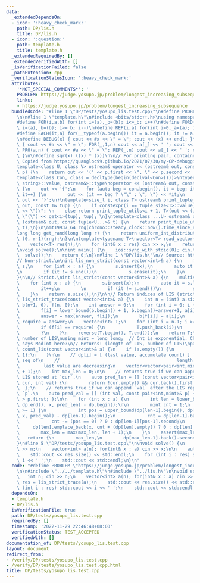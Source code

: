 ```yaml
---
data:
  _extendedDependsOn:
  - icon: ':heavy_check_mark:'
    path: DP/lis.h
    title: DP/lis.h
  - icon: ':question:'
    path: template.h
    title: template.h
  _extendedRequiredBy: []
  _extendedVerifiedWith: []
  _isVerificationFailed: false
  _pathExtension: cpp
  _verificationStatusIcon: ':heavy_check_mark:'
  attributes:
    '*NOT_SPECIAL_COMMENTS*': ''
    PROBLEM: https://judge.yosupo.jp/problem/longest_increasing_subsequence
    links:
    - https://judge.yosupo.jp/problem/longest_increasing_subsequence
  bundledCode: "#line 1 \"DP/tests/yosupo_lis.test.cpp\"\n#define PROBLEM \"https://judge.yosupo.jp/problem/longest_increasing_subsequence\"\
    \n\n#line 1 \"template.h\"\n#include <bits/stdc++.h>\nusing namespace std;\n\n\
    #define FOR(i,a,b) for(int i=(a),_b=(b); i<=_b; i++)\n#define FORD(i,a,b) for(int\
    \ i=(a),_b=(b); i>=_b; i--)\n#define REP(i,a) for(int i=0,_a=(a); i<_a; i++)\n\
    #define EACH(it,a) for(__typeof(a.begin()) it = a.begin(); it != a.end(); ++it)\n\
    \n#define DEBUG(x) { cout << #x << \" = \"; cout << (x) << endl; }\n#define PR(a,n)\
    \ { cout << #a << \" = \"; FOR(_,1,n) cout << a[_] << ' '; cout << endl; }\n#define\
    \ PR0(a,n) { cout << #a << \" = \"; REP(_,n) cout << a[_] << ' '; cout << endl;\
    \ }\n\n#define sqr(x) ((x) * (x))\n\n// For printing pair, container, etc.\n//\
    \ Copied from https://quangloc99.github.io/2021/07/30/my-CP-debugging-template.html\n\
    template<class U, class V> ostream& operator << (ostream& out, const pair<U, V>&\
    \ p) {\n    return out << '(' << p.first << \", \" << p.second << ')';\n}\n\n\
    template<class Con, class = decltype(begin(declval<Con>()))>\ntypename enable_if<!is_same<Con,\
    \ string>::value, ostream&>::type\noperator << (ostream& out, const Con& con)\
    \ {\n    out << '{';\n    for (auto beg = con.begin(), it = beg; it != con.end();\
    \ it++) {\n        out << (it == beg ? \"\" : \", \") << *it;\n    }\n    return\
    \ out << '}';\n}\ntemplate<size_t i, class T> ostream& print_tuple_utils(ostream&\
    \ out, const T& tup) {\n    if constexpr(i == tuple_size<T>::value) return out\
    \ << \")\"; \n    else return print_tuple_utils<i + 1, T>(out << (i ? \", \" :\
    \ \"(\") << get<i>(tup), tup); \n}\ntemplate<class ...U> ostream& operator <<\
    \ (ostream& out, const tuple<U...>& t) {\n    return print_tuple_utils<0, tuple<U...>>(out,\
    \ t);\n}\n\nmt19937_64 rng(chrono::steady_clock::now().time_since_epoch().count());\n\
    long long get_rand(long long r) {\n    return uniform_int_distribution<long long>\
    \ (0, r-1)(rng);\n}\n\ntemplate<typename T>\nvector<T> read_vector(int n) {\n\
    \    vector<T> res(n);\n    for (int& x : res) cin >> x;\n    return res;\n}\n\
    \nvoid solve();\n\nint main() {\n    ios::sync_with_stdio(0); cin.tie(0);\n  \
    \  solve();\n    return 0;\n}\n#line 1 \"DP/lis.h\"\n// Source: http://codeforces.com/blog/entry/13225\n\
    // Non-strict.\n\nint lis_non_strict(const vector<int>& a) {\n    multiset<int>\
    \ s;\n    for (int x : a) {\n        s.insert(x);\n        auto it = s.upper_bound(x);\n\
    \n        if (it != s.end())\n            s.erase(it);\n    }\n    return s.size();\n\
    }\n\n// Strict.\nint lis_strict(const vector<int>& a) {\n    multiset<int> s;\n\
    \    for (int x : a) {\n        s.insert(x);\n        auto it = s.lower_bound(x);\n\
    \        it++;\n        \n        if (it != s.end())\n            s.erase(it);\n\
    \    }\n    return s.size();\n}\n\n// Return indices of LIS (strict)\nvector<int>\
    \ lis_strict_trace(const vector<int>& a) {\n    int n = (int) a.size();\n    vector<int>\
    \ b(n+1, 0), f(n, 0);\n    int answer = 0;\n    for (int i = 0; i < n; i++) {\n\
    \        f[i] = lower_bound(b.begin() + 1, b.begin()+answer+1, a[i]) - b.begin();\n\
    \        answer = max(answer, f[i]);\n        b[f[i]] = a[i];\n    }\n\n    int\
    \ require = answer;\n    vector<int> T;\n    for (int i = n-1; i >= 0; i--) {\n\
    \        if (f[i] == require) {\n            T.push_back(i);\n            require--;\n\
    \        }\n    }\n    reverse(T.begin(), T.end());\n    return T;\n}\n\n// Count\
    \ number of LIS\nusing mint = long long;  // Cnt is exponential. Check if statement\
    \ says ModInt here?\n// Returns: (length of LIS, number of LIS)\npair<int,mint>\
    \ count_lis(const vector<int>& a) {\n    if (a.empty()) {\n        return {0,\
    \ 1};\n    }\n\n    // dp[i] = [ (last value, accumulate count) ] for increasing\
    \ seq of\n    //                                            length i+1\n    //\
    \         last value are decreasing\n    vector<vector<pair<int,mint>>> dp(a.size()\
    \ + 1);\n    int max_len = 0;\n\n    // returns true if we can append `val` to\
    \ LIS stored at `cur`.\n    auto pred_len = [] (const vector<pair<int, mint>>&\
    \ cur, int val) {\n        return !cur.empty() && cur.back().first < val;\n  \
    \  };\n    // returns true if we can append `val` after the LIS represented with\
    \ `p`.\n    auto pred_val = [] (int val, const pair<int,mint>& p) { return val\
    \ > p.first; };\n\n    for (int x : a) {\n        int len = lower_bound(dp.begin(),\
    \ dp.end(), x, pred_len) - dp.begin();\n\n        mint cnt = 1;\n        if (len\
    \ >= 1) {\n            int pos = upper_bound(dp[len-1].begin(), dp[len-1].end(),\
    \ x, pred_val) - dp[len-1].begin();\n            cnt = dp[len-1].back().second;\n\
    \            cnt -= (pos == 0) ? 0 : dp[len-1][pos-1].second;\n        }\n   \
    \     dp[len].emplace_back(x, cnt + (dp[len].empty() ? 0 : dp[len].back().second));\n\
    \        max_len = max(max_len, len + 1);\n    }\n    assert(max_len > 0);\n \
    \   return {\n        max_len,\n        dp[max_len-1].back().second,\n    };\n\
    }\n#line 5 \"DP/tests/yosupo_lis.test.cpp\"\n\nvoid solve() {\n    int n; cin\
    \ >> n;\n    vector<int> a(n); for(int& x : a) cin >> x;\n\n    auto res = lis_strict_trace(a);\n\
    \    std::cout << res.size() << std::endl;\n    for (int i : res) std::cout <<\
    \ i << ' ';\n    std::cout << std::endl;\n}\n"
  code: "#define PROBLEM \"https://judge.yosupo.jp/problem/longest_increasing_subsequence\"\
    \n\n#include \"../../template.h\"\n#include \"../lis.h\"\n\nvoid solve() {\n \
    \   int n; cin >> n;\n    vector<int> a(n); for(int& x : a) cin >> x;\n\n    auto\
    \ res = lis_strict_trace(a);\n    std::cout << res.size() << std::endl;\n    for\
    \ (int i : res) std::cout << i << ' ';\n    std::cout << std::endl;\n}\n"
  dependsOn:
  - template.h
  - DP/lis.h
  isVerificationFile: true
  path: DP/tests/yosupo_lis.test.cpp
  requiredBy: []
  timestamp: '2022-11-29 22:46:48+08:00'
  verificationStatus: TEST_ACCEPTED
  verifiedWith: []
documentation_of: DP/tests/yosupo_lis.test.cpp
layout: document
redirect_from:
- /verify/DP/tests/yosupo_lis.test.cpp
- /verify/DP/tests/yosupo_lis.test.cpp.html
title: DP/tests/yosupo_lis.test.cpp
---
```

